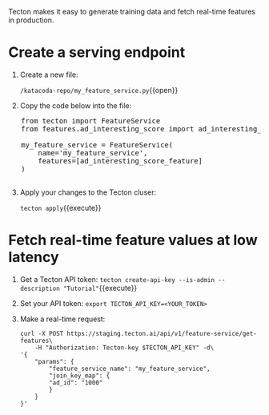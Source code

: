 Tecton makes it easy to generate training data and fetch real-time features in production.

# Create a serving endpoint

1. Create a new file:

   `/katacoda-repo/my_feature_service.py`{{open}}

2. Copy the code below into the file:

  <pre class="file" data-filename="/katacoda-repo/my_feature_service.py" data-target="replace">
   from tecton import FeatureService
   from features.ad_interesting_score import ad_interesting_score_feature 
   
   my_feature_service = FeatureService(
       name='my_feature_service',
       features=[ad_interesting_score_feature]
   )
  </pre>

3. Apply your changes to the Tecton cluser:

    `tecton apply`{{execute}}

# Fetch real-time feature values at low latency

1. Get a Tecton API token:
    `tecton create-api-key --is-admin --description "Tutorial"`{{execute}}

2. Set your API token:
    `export TECTON_API_KEY=<YOUR_TOKEN>`

3. Make a real-time request:
    ```
    curl -X POST https://staging.tecton.ai/api/v1/feature-service/get-features\
        -H "Authorization: Tecton-key $TECTON_API_KEY" -d\
    '{
        "params": {
            "feature_service_name": "my_feature_service",
            "join_key_map": {
            "ad_id": "1000"
            }
        }
    }'
    ```
